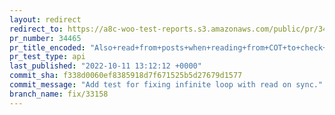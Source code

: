 ```yaml
---
layout: redirect
redirect_to: https://a8c-woo-test-reports.s3.amazonaws.com/public/pr/34465/api/index.html
pr_number: 34465
pr_title_encoded: "Also+read+from+posts+when+reading+from+COT+to+check+for+direct+write"
pr_test_type: api
last_published: "2022-10-11 13:12:12 +0000"
commit_sha: f338d0060ef8385918d7f671525b5d27679d1577
commit_message: "Add test for fixing infinite loop with read on sync."
branch_name: fix/33158
---
```

